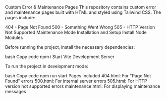 Custom Error & Maintenance Pages
This repository contains custom error and maintenance pages built with HTML and styled using Tailwind CSS. The pages include:

404 - Page Not Found
500 - Something Went Wrong
505 - HTTP Version Not Supported
Maintenance Mode
Installation and Setup
Install Node Modules

Before running the project, install the necessary dependencies:

bash
Copy code
npm i
Start Vite Development Server

To run the project in development mode:

bash
Copy code
npm run start
Pages Included
404.html: For "Page Not Found" errors
500.html: For internal server errors
505.html: For HTTP version not supported errors
maintenance.html: For displaying maintenance messages
